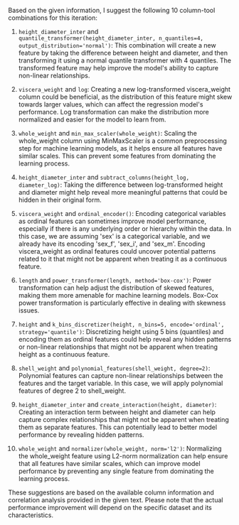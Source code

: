  Based on the given information, I suggest the following 10 column-tool combinations for this iteration:

1. `height_diameter_inter` and `quantile_transformer(height_diameter_inter, n_quantiles=4, output_distribution='normal')`: This combination will create a new feature by taking the difference between height and diameter, and then transforming it using a normal quantile transformer with 4 quantiles. The transformed feature may help improve the model's ability to capture non-linear relationships.

2. `viscera_weight` and `log`: Creating a new log-transformed viscera_weight column could be beneficial, as the distribution of this feature might skew towards larger values, which can affect the regression model's performance. Log transformation can make the distribution more normalized and easier for the model to learn from.

3. `whole_weight` and `min_max_scaler(whole_weight)`: Scaling the whole_weight column using MinMaxScaler is a common preprocessing step for machine learning models, as it helps ensure all features have similar scales. This can prevent some features from dominating the learning process.

4. `height_diameter_inter` and `subtract_columns(height_log, diameter_log)`: Taking the difference between log-transformed height and diameter might help reveal more meaningful patterns that could be hidden in their original form.

5. `viscera_weight` and `ordinal_encoder()`: Encoding categorical variables as ordinal features can sometimes improve model performance, especially if there is any underlying order or hierarchy within the data. In this case, we are assuming 'sex' is a categorical variable, and we already have its encoding 'sex_f', 'sex_i', and 'sex_m'. Encoding viscera_weight as ordinal features could uncover potential patterns related to it that might not be apparent when treating it as a continuous feature.

6. `length` and `power_transformer(length, method='box-cox')`: Power transformation can help adjust the distribution of skewed features, making them more amenable for machine learning models. Box-Cox power transformation is particularly effective in dealing with skewness issues.

7. `height` and `k_bins_discretizer(height, n_bins=5, encode='ordinal', strategy='quantile')`: Discretizing height using 5 bins (quantiles) and encoding them as ordinal features could help reveal any hidden patterns or non-linear relationships that might not be apparent when treating height as a continuous feature.

8. `shell_weight` and `polynomial_features(shell_weight, degree=2)`: Polynomial features can capture non-linear relationships between the features and the target variable. In this case, we will apply polynomial features of degree 2 to shell_weight.

9. `height_diameter_inter` and `create_interaction(height, diameter)`: Creating an interaction term between height and diameter can help capture complex relationships that might not be apparent when treating them as separate features. This can potentially lead to better model performance by revealing hidden patterns.

10. `whole_weight` and `normalizer(whole_weight, norm='l2')`: Normalizing the whole_weight feature using L2-norm normalization can help ensure that all features have similar scales, which can improve model performance by preventing any single feature from dominating the learning process.

These suggestions are based on the available column information and correlation analysis provided in the given text. Please note that the actual performance improvement will depend on the specific dataset and its characteristics.